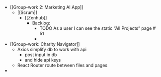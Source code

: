 - [[Group-work 2: Marketing AI App]]
	- [[Scrum]]
		- [[Zenhub]]
			- Backlog:
				- TODO As a user I can see the static “All Projects” page # 51
				-
- [[Group-work: Charity Navigator]]
	- Axios simplify db to work with api
		- post input in db
		- and hide api keys
	- React Router route between files and pages
-
